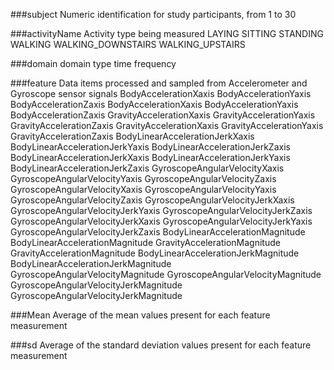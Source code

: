 ###subject
	Numeric identification for study participants, from 1 to 30

###activityName
	Activity type being measured
		LAYING
		SITTING
		STANDING
		WALKING
		WALKING_DOWNSTAIRS
		WALKING_UPSTAIRS
	
###domain
	domain type
		time
		frequency

###feature
	Data items processed and sampled from Accelerometer and Gyroscope
	sensor signals
			BodyAccelerationXaxis
            BodyAccelerationYaxis
            BodyAccelerationZaxis
            BodyAccelerationXaxis
            BodyAccelerationYaxis
            BodyAccelerationZaxis
            GravityAccelerationXaxis
            GravityAccelerationYaxis
            GravityAccelerationZaxis
            GravityAccelerationXaxis
            GravityAccelerationYaxis
            GravityAccelerationZaxis
            BodyLinearAccelerationJerkXaxis
            BodyLinearAccelerationJerkYaxis
            BodyLinearAccelerationJerkZaxis
            BodyLinearAccelerationJerkXaxis
            BodyLinearAccelerationJerkYaxis
            BodyLinearAccelerationJerkZaxis
            GyroscopeAngularVelocityXaxis
            GyroscopeAngularVelocityYaxis
            GyroscopeAngularVelocityZaxis
            GyroscopeAngularVelocityXaxis
            GyroscopeAngularVelocityYaxis
            GyroscopeAngularVelocityZaxis
            GyroscopeAngularVelocityJerkXaxis
            GyroscopeAngularVelocityJerkYaxis
            GyroscopeAngularVelocityJerkZaxis
            GyroscopeAngularVelocityJerkXaxis
            GyroscopeAngularVelocityJerkYaxis
            GyroscopeAngularVelocityJerkZaxis
            BodyLinearAccelerationMagnitude
            BodyLinearAccelerationMagnitude
            GravityAccelerationMagnitude
            GravityAccelerationMagnitude
            BodyLinearAccelerationJerkMagnitude
            BodyLinearAccelerationJerkMagnitude
            GyroscopeAngularVelocityMagnitude
            GyroscopeAngularVelocityMagnitude
            GyroscopeAngularVelocityJerkMagnitude
            GyroscopeAngularVelocityJerkMagnitude

###Mean
	Average of the mean values present for each feature measurement

###sd
	Average of the standard deviation values present for each feature measurement